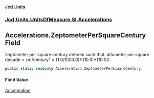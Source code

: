 #### [Jcd.Units](index 'index')
### [Jcd.Units.UnitsOfMeasure.SI](Jcd.Units.UnitsOfMeasure.SI 'Jcd.Units.UnitsOfMeasure.SI').[Accelerations](Accelerations 'Jcd.Units.UnitsOfMeasure.SI.Accelerations')

## Accelerations.ZeptometerPerSquareCentury Field

zeptometer per square century defined such that: attometer per square decade = zm/century² ×
(1.0/1000.0)/((10.0)*(10.0)).

```csharp
public static readonly Acceleration ZeptometerPerSquareCentury;
```

#### Field Value
[Acceleration](Acceleration 'Jcd.Units.UnitTypes.Acceleration')